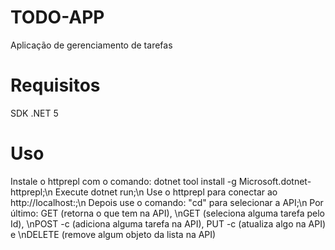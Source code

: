 # TODO-APP
 Aplicação de gerenciamento de tarefas

# Requisitos
 SDK .NET 5

# Uso
 Instale o httprepl com o comando: dotnet tool install -g Microsoft.dotnet-httprepl;\n
 Execute dotnet run;\n
 Use o httprepl para conectar ao http://localhost:<porta>;\n
 Depois use o comando: "cd" para selecionar a API;\n
 Por último: GET (retorna o que tem na API), \nGET <id> (seleciona alguma tarefa pelo Id), \nPOST -c <tarefa> (adiciona alguma tarefa na API), PUT <id> -c <tarefa> (atualiza algo na API) e \nDELETE <id> (remove algum objeto da lista na API)
